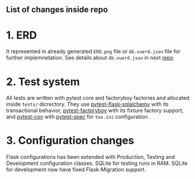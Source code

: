 ## List of changes inside repo

# 1. ERD
 It represented in already generated `ERD.png` file or `db.vuerd.json` file for further implemnetation. See details about `db.vuerd.json` in next [repo](https://github.com/vuerd/vuerd-vscode)

# 2. Test system
 All tests are written with pytest core and factoryboy factories and allocated inside `tests/` dicrectory. They use [pytest-flask-sqlalchemy](https://github.com/jeancochrane/pytest-flask-sqlalchemy) with its transactional behavior, [pytest-factoryboy](https://github.com/pytest-dev/pytest-factoryboy) with its fixture factory support, and [pytest-cov](https://github.com/pytest-dev/pytest-cov) with [pytest-spec](https://github.com/pchomik/pytest-spec) for `tox.ini` configuration.

 # 3. Configuration changes
 Flask configurations has been extended with Production, Testing and Development configuration classes. SQLite for testing runs in RAM. SQLite for development now have fixed Flask-Migration support.